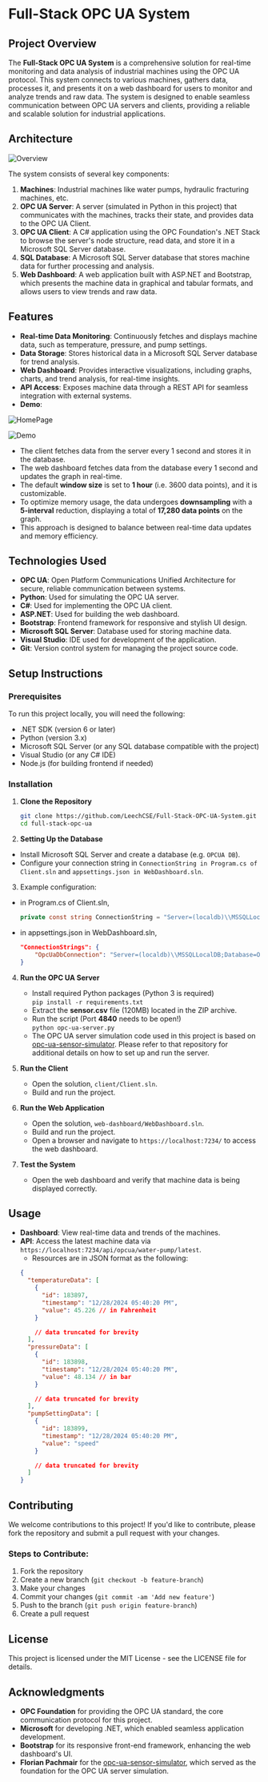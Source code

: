 
# Full-Stack OPC UA System

## Project Overview

The **Full-Stack OPC UA System** is a comprehensive solution for real-time 
monitoring and data analysis of industrial machines using the OPC UA protocol. 
This system connects to various machines, gathers data, processes it, and 
presents it on a web dashboard for users to monitor and analyze trends and raw 
data. The system is designed to enable seamless communication between OPC UA 
servers and clients, providing a reliable and scalable solution for industrial 
applications.

## Architecture

![Overview](./images/overview.png)

The system consists of several key components:

1. **Machines**: Industrial machines like water pumps, hydraulic fracturing 
machines, etc.
2. **OPC UA Server**: A server (simulated in Python in this project) that 
communicates with the machines, tracks their state, and provides data to the OPC
UA Client.
3. **OPC UA Client**: A C# application using the OPC Foundation's .NET Stack to 
browse the server's node structure, read data, and store it in a Microsoft SQL 
Server database.
4. **SQL Database**: A Microsoft SQL Server database that stores machine data 
for further processing and analysis.
5. **Web Dashboard**: A web application built with ASP.NET and Bootstrap, which 
presents the machine data in graphical and tabular formats, and allows users to 
view trends and raw data.

## Features

- **Real-time Data Monitoring**: Continuously fetches and displays machine data, 
such as temperature, pressure, and pump settings.
- **Data Storage**: Stores historical data in a Microsoft SQL Server database 
for trend analysis.
- **Web Dashboard**: Provides interactive visualizations, including graphs, 
charts, and trend analysis, for real-time insights.
- **API Access**: Exposes machine data through a REST API for seamless 
integration with external systems.
- **Demo**:

![HomePage](./images/home.png "Home page")

![Demo](./images/demo.gif "Server dashboard")

- The client fetches data from the server every 1 second and stores it in the 
    database.
- The web dashboard fetches data from the database every 1 second and updates 
    the graph in real-time.
- The default **window size** is set to **1 hour** (i.e. 3600 data points), and 
    it is customizable.
- To optimize memory usage, the data undergoes **downsampling** with a 
    **5-interval** reduction, displaying a total of **17,280 data points** on 
    the graph.
- This approach is designed to balance between real-time data updates and memory 
    efficiency.

## Technologies Used

- **OPC UA**: Open Platform Communications Unified Architecture for secure, 
reliable communication between systems.
- **Python**: Used for simulating the OPC UA server.
- **C#**: Used for implementing the OPC UA client.
- **ASP.NET**: Used for building the web dashboard.
- **Bootstrap**: Frontend framework for responsive and stylish UI design.
- **Microsoft SQL Server**: Database used for storing machine data.
- **Visual Studio**: IDE used for development of the application.
- **Git**: Version control system for managing the project source code.

## Setup Instructions

### Prerequisites

To run this project locally, you will need the following:

- .NET SDK (version 6 or later)
- Python (version 3.x)
- Microsoft SQL Server (or any SQL database compatible with the project)
- Visual Studio (or any C# IDE)
- Node.js (for building frontend if needed)

### Installation

1. **Clone the Repository**

   ```bash
   git clone https://github.com/LeechCSE/Full-Stack-OPC-UA-System.git
   cd full-stack-opc-ua
   ```
2. **Setting Up the Database**

-   Install Microsoft SQL Server and create a database (e.g. `OPCUA DB`).
-   Configure your connection string in `ConnectionString in Program.cs of Client.sln` 
and `appsettings.json in WebDashboard.sln`.
3.  Example configuration:

- in Program.cs of Client.sln,
    ```csharp
    private const string ConnectionString = "Server=(localdb)\\MSSQLLocalDB;Database=OPCUA DB;Trusted_Connection=True;";
    ```
- in appsettings.json in WebDashboard.sln,
    ```json
    "ConnectionStrings": { 
	    "OpcUaDbConnection": "Server=(localdb)\\MSSQLLocalDB;Database=OPCUA DB;Trusted_Connection=True;"
	}
	```
4.  **Run the OPC UA Server**
    
	- Install required Python packages (Python 3 is required)\
		`pip install -r requirements.txt`
	- Extract the  **sensor.csv**  file (120MB) located in the ZIP archive.
	- Run the script (Port  **4840**  needs to be open!)\
	    `python opc-ua-server.py`  
	- The OPC UA server simulation code used in this project is based on [opc-ua-sensor-simulator](https://github.com/flopach/opc-ua-sensor-simulator).
    Please refer to that repository for additional details on how to set up and 
    run the server.

5. **Run the Client**

	- Open the solution, `client/Client.sln`.
    - Build and run the project.
6.  **Run the Web Application**
    
    - Open the solution, `web-dashboard/WebDashboard.sln`.
    - Build and run the project.
    - Open a browser and navigate to `https://localhost:7234/` to access the web 
        dashboard.
7.  **Test the System**
    
    - Open the web dashboard and verify that machine data is being displayed 
        correctly.

## Usage

-   **Dashboard**: View real-time data and trends of the machines.
-   **API**: Access the latest machine data via 
    `https://localhost:7234/api/opcua/water-pump/latest`.
	- Resources are in JSON format as the following:
	```json
	{
      "temperatureData": [
        {
          "id": 183897,
          "timestamp": "12/28/2024 05:40:20 PM",
          "value": 45.226 // in Fahrenheit 
        }

        // data truncated for brevity
      ],
      "pressureData": [
        {
          "id": 183898,
          "timestamp": "12/28/2024 05:40:20 PM",
          "value": 48.134 // in bar
        }

        // data truncated for brevity
      ],
      "pumpSettingData": [
        {
          "id": 183899,
          "timestamp": "12/28/2024 05:40:20 PM",
          "value": "speed"
        }

        // data truncated for brevity
      ]
    }

	```

## Contributing

We welcome contributions to this project! If you'd like to contribute, please 
fork the repository and submit a pull request with your changes.

### Steps to Contribute:

1.  Fork the repository
2.  Create a new branch (`git checkout -b feature-branch`)
3.  Make your changes
4.  Commit your changes (`git commit -am 'Add new feature'`)
5.  Push to the branch (`git push origin feature-branch`)
6.  Create a pull request

## License

This project is licensed under the MIT License - see the LICENSE file for 
details.


## Acknowledgments

- **OPC Foundation** for providing the OPC UA standard, the core communication 
    protocol for this project.  
- **Microsoft** for developing .NET, which enabled seamless application 
    development.  
- **Bootstrap** for its responsive front-end framework, enhancing the web 
    dashboard's UI.  
- **Florian Pachmair** for the [opc-ua-sensor-simulator](https://github.com/flopach/opc-ua-sensor-simulator), 
    which served as the foundation for the OPC UA server simulation.  
